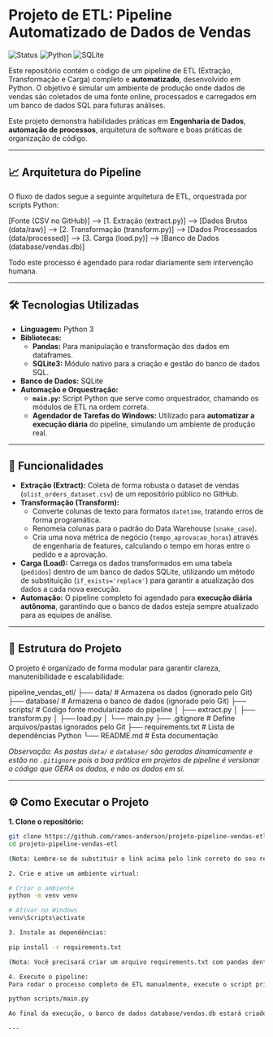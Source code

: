 # Projeto de ETL: Pipeline Automatizado de Dados de Vendas

![Status](https://img.shields.io/badge/Status-Concluído-brightgreen?style=for-the-badge) ![Python](https://img.shields.io/badge/Python-3.11-blue?style=for-the-badge&logo=python) ![SQLite](https://img.shields.io/badge/SQLite-3.3-blue?style=for-the-badge&logo=sqlite)

Este repositório contém o código de um pipeline de ETL (Extração, Transformação e Carga) completo e **automatizado**, desenvolvido em Python. O objetivo é simular um ambiente de produção onde dados de vendas são coletados de uma fonte online, processados e carregados em um banco de dados SQL para futuras análises.

Este projeto demonstra habilidades práticas em **Engenharia de Dados**, **automação de processos**, arquitetura de software e boas práticas de organização de código.

---

## 📈 Arquitetura do Pipeline

O fluxo de dados segue a seguinte arquitetura de ETL, orquestrada por scripts Python:

[Fonte (CSV no GitHub)] --> [1. Extração (extract.py)] --> [Dados Brutos (data/raw)] --> [2. Transformação (transform.py)] --> [Dados Processados (data/processed)] --> [3. Carga (load.py)] --> [Banco de Dados (database/vendas.db)]

Todo este processo é agendado para rodar diariamente sem intervenção humana.

---

## 🛠️ Tecnologias Utilizadas

*   **Linguagem:** Python 3
*   **Bibliotecas:**
    *   **Pandas:** Para manipulação e transformação dos dados em dataframes.
    *   **SQLite3:** Módulo nativo para a criação e gestão do banco de dados SQL.
*   **Banco de Dados:** SQLite
*   **Automação e Orquestração:**
    *   **`main.py`:** Script Python que serve como orquestrador, chamando os módulos de ETL na ordem correta.
    *   **Agendador de Tarefas do Windows:** Utilizado para **automatizar a execução diária** do pipeline, simulando um ambiente de produção real.

---

## 🚀 Funcionalidades

*   **Extração (Extract):** Coleta de forma robusta o dataset de vendas (`olist_orders_dataset.csv`) de um repositório público no GitHub.
*   **Transformação (Transform):**
    *   Converte colunas de texto para formatos `datetime`, tratando erros de forma programática.
    *   Renomeia colunas para o padrão do Data Warehouse (`snake_case`).
    *   Cria uma nova métrica de negócio (`tempo_aprovacao_horas`) através de engenharia de features, calculando o tempo em horas entre o pedido e a aprovação.
*   **Carga (Load):** Carrega os dados transformados em uma tabela (`pedidos`) dentro de um banco de dados SQLite, utilizando um método de substituição (`if_exists='replace'`) para garantir a atualização dos dados a cada nova execução.
*   **Automação:** O pipeline completo foi agendado para **execução diária autônoma**, garantindo que o banco de dados esteja sempre atualizado para as equipes de análise.

---

## 📁 Estrutura do Projeto

O projeto é organizado de forma modular para garantir clareza, manutenibilidade e escalabilidade:

pipeline_vendas_etl/
├── data/ # Armazena os dados (ignorado pelo Git)
├── database/ # Armazena o banco de dados (ignorado pelo Git)
├── scripts/ # Código fonte modularizado do pipeline
│ ├── extract.py
│ ├── transform.py
│ ├── load.py
│ └── main.py
├── .gitignore # Define arquivos/pastas ignorados pelo Git
├── requirements.txt # Lista de dependências Python
└── README.md # Esta documentação

*Observação: As pastas `data/` e `database/` são geradas dinamicamente e estão no `.gitignore` pois a boa prática em projetos de pipeline é versionar o código que GERA os dados, e não os dados em si.*

---

## ⚙️ Como Executar o Projeto

**1. Clone o repositório:**
```bash
git clone https://github.com/ramos-anderson/projeto-pipeline-vendas-etl.git
cd projeto-pipeline-vendas-etl

(Nota: Lembre-se de substituir o link acima pelo link correto do seu repositório!)

2. Crie e ative um ambiente virtual:

# Criar o ambiente
python -m venv venv

# Ativar no Windows
venv\Scripts\activate

3. Instale as dependências:

pip install -r requirements.txt

(Nota: Você precisará criar um arquivo requirements.txt com pandas dentro)

4. Execute o pipeline:
Para rodar o processo completo de ETL manualmente, execute o script principal.

python scripts/main.py

Ao final da execução, o banco de dados database/vendas.db estará criado e pronto para ser consultado.

---



